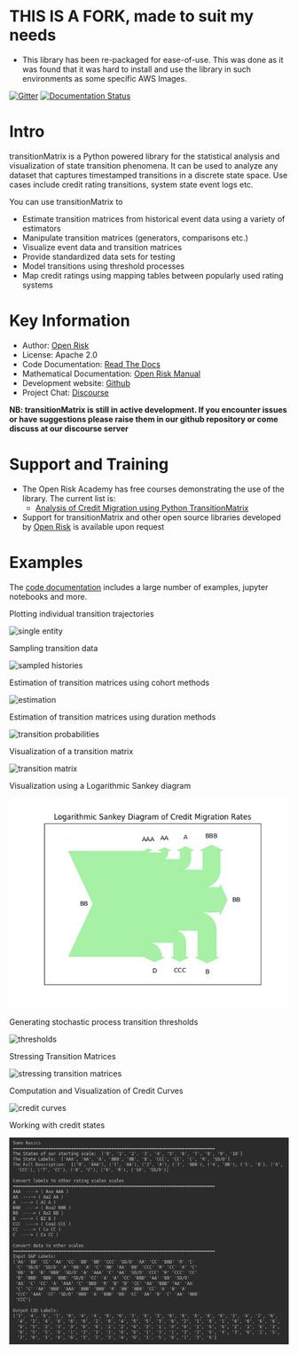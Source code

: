 # **THIS IS A FORK**, made to suit my needs

- This library has been re-packaged for ease-of-use. This was done as it was found that it was hard to install and use the library in such environments as some specific AWS Images.

[![Gitter](https://badges.gitter.im/open-risk/transitionMatrix.svg)](https://gitter.im/open-risk/transitionMatrix?utm_source=badge&utm_medium=badge&utm_campaign=pr-badge)
[![Documentation Status](https://readthedocs.org/projects/transitionMatrix/badge/?version=latest)](https://transitionmatrix.readthedocs.io/en/latest/?badge=latest)

# Intro

transitionMatrix is a Python powered library for the statistical analysis and visualization of state transition phenomena. It can be used to analyze any dataset that captures timestamped transitions in a discrete state space. Use cases include credit rating transitions, system state event logs etc.

You can use transitionMatrix to

- Estimate transition matrices from historical event data using a variety of estimators
- Manipulate transition matrices (generators, comparisons etc.)
- Visualize event data and transition matrices
- Provide standardized data sets for testing
- Model transitions using threshold processes
- Map credit ratings using mapping tables between popularly used rating systems

# Key Information

- Author: [Open Risk](http://www.openriskmanagement.com)
- License: Apache 2.0
- Code Documentation: [Read The Docs](https://transitionmatrix.readthedocs.io/en/latest/index.html)
- Mathematical Documentation: [Open Risk Manual](https://www.openriskmanual.org/wiki/Transition_Matrix)
- Development website: [Github](https://github.com/open-risk/transitionMatrix)
- Project Chat: [Discourse](https://www.openriskcommons.org/c/open-source/transitionmatrix/15)

**NB: transitionMatrix is still in active development. If you encounter issues or have suggestions please raise them in our github repository or come discuss at our discourse server**

# Support and Training

- The Open Risk Academy has free courses demonstrating the use of the library. The current list is:
  - [Analysis of Credit Migration using Python TransitionMatrix](https://www.openriskacademy.com/course/view.php?id=38)
- Support for transitionMatrix and other open source libraries developed by [Open Risk](https://www.openriskmanagement.com) is available upon request

# Examples

The [code documentation](https://transitionmatrix.readthedocs.io/en/latest/index.html) includes a large number of examples, jupyter notebooks and more.

Plotting individual transition trajectories

![single entity](examples/single_entity.png)

Sampling transition data

![sampled histories](examples/sampled_histories.png)

Estimation of transition matrices using cohort methods

![estimation](examples/estimation.png)

Estimation of transition matrices using duration methods

![transition probabilities](examples/transition_probabilities.png)

Visualization of a transition matrix

![transition matrix](examples/TransitionMatrix.png)

Visualization using a Logarithmic Sankey diagram

![logarithmic sankey](examples/sankey.png)

Generating stochastic process transition thresholds

![thresholds](../portfolioAnalytics/examples/Thresholds.png)

Stressing Transition Matrices

![stressing transition matrices](../portfolioAnalytics/examples/stressed_density.png)

Computation and Visualization of Credit Curves

![credit curves](examples/credit_curves.png)

Working with credit states

![image](examples/scale_conversions.png)
